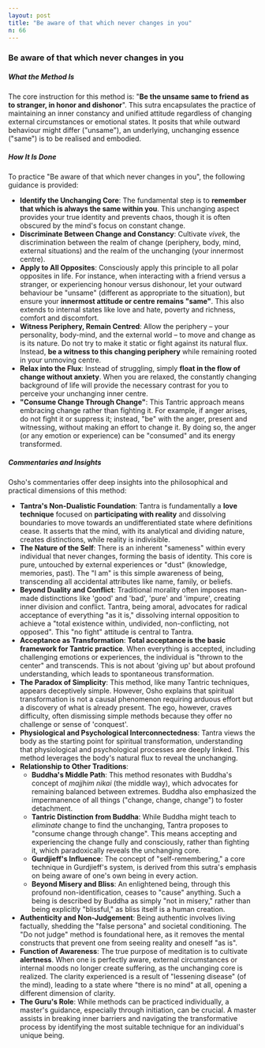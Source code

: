 ```yaml
---
layout: post
title: "Be aware of that which never changes in you"
n: 66
---
```

### Be aware of that which never changes in you

##### What the Method Is

The core instruction for this method is: "**Be the unsame same to friend as to stranger, in honor and dishonor**". This sutra encapsulates the practice of maintaining an inner constancy and unified attitude regardless of changing external circumstances or emotional states. It posits that while outward behaviour might differ ("unsame"), an underlying, unchanging essence ("same") is to be realised and embodied.

##### How It Is Done

To practice "Be aware of that which never changes in you", the following guidance is provided:

*   **Identify the Unchanging Core**: The fundamental step is to **remember that which is always the same within you**. This unchanging aspect provides your true identity and prevents chaos, though it is often obscured by the mind's focus on constant change.
*   **Discriminate Between Change and Constancy**: Cultivate *vivek*, the discrimination between the realm of change (periphery, body, mind, external situations) and the realm of the unchanging (your innermost centre).
*   **Apply to All Opposites**: Consciously apply this principle to all polar opposites in life. For instance, when interacting with a friend versus a stranger, or experiencing honour versus dishonour, let your outward behaviour be "unsame" (different as appropriate to the situation), but ensure your **innermost attitude or centre remains "same"**. This also extends to internal states like love and hate, poverty and richness, comfort and discomfort.
*   **Witness Periphery, Remain Centred**: Allow the periphery – your personality, body-mind, and the external world – to move and change as is its nature. Do not try to make it static or fight against its natural flux. Instead, **be a witness to this changing periphery** while remaining rooted in your unmoving centre.
*   **Relax into the Flux**: Instead of struggling, simply **float in the flow of change without anxiety**. When you are relaxed, the constantly changing background of life will provide the necessary contrast for you to perceive your unchanging inner centre.
*   **"Consume Change Through Change"**: This Tantric approach means embracing change rather than fighting it. For example, if anger arises, do not fight it or suppress it; instead, "be" with the anger, present and witnessing, without making an effort to change it. By doing so, the anger (or any emotion or experience) can be "consumed" and its energy transformed.

##### Commentaries and Insights

Osho's commentaries offer deep insights into the philosophical and practical dimensions of this method:

*   **Tantra's Non-Dualistic Foundation**: Tantra is fundamentally a **love technique** focused on **participating with reality** and dissolving boundaries to move towards an undifferentiated state where definitions cease. It asserts that the mind, with its analytical and dividing nature, creates distinctions, while reality is indivisible.
*   **The Nature of the Self**: There is an inherent "sameness" within every individual that never changes, forming the basis of identity. This core is pure, untouched by external experiences or "dust" (knowledge, memories, past). The "I am" is this simple awareness of being, transcending all accidental attributes like name, family, or beliefs.
*   **Beyond Duality and Conflict**: Traditional morality often imposes man-made distinctions like 'good' and 'bad', 'pure' and 'impure', creating inner division and conflict. Tantra, being amoral, advocates for radical acceptance of everything "as it is," dissolving internal opposition to achieve a "total existence within, undivided, non-conflicting, not opposed". This "no fight" attitude is central to Tantra.
*   **Acceptance as Transformation**: **Total acceptance is the basic framework for Tantric practice**. When everything is accepted, including challenging emotions or experiences, the individual is "thrown to the center" and transcends. This is not about 'giving up' but about profound understanding, which leads to spontaneous transformation.
*   **The Paradox of Simplicity**: This method, like many Tantric techniques, appears deceptively simple. However, Osho explains that spiritual transformation is not a causal phenomenon requiring arduous effort but a discovery of what is already present. The ego, however, craves difficulty, often dismissing simple methods because they offer no challenge or sense of 'conquest'.
*   **Physiological and Psychological Interconnectedness**: Tantra views the body as the starting point for spiritual transformation, understanding that physiological and psychological processes are deeply linked. This method leverages the body's natural flux to reveal the unchanging.
*   **Relationship to Other Traditions**:
    *   **Buddha's Middle Path**: This method resonates with Buddha's concept of *majjhim nikai* (the middle way), which advocates for remaining balanced between extremes. Buddha also emphasized the impermanence of all things ("change, change, change") to foster detachment.
    *   **Tantric Distinction from Buddha**: While Buddha might teach to *eliminate* change to find the unchanging, Tantra proposes to "consume change through change". This means accepting and experiencing the change fully and consciously, rather than fighting it, which paradoxically reveals the unchanging core.
    *   **Gurdjieff's Influence**: The concept of "self-remembering," a core technique in Gurdjieff's system, is derived from this sutra's emphasis on being aware of one's own being in every action.
    *   **Beyond Misery and Bliss**: An enlightened being, through this profound non-identification, ceases to "cause" anything. Such a being is described by Buddha as simply "not in misery," rather than being explicitly "blissful," as bliss itself is a human creation.
*   **Authenticity and Non-Judgement**: Being authentic involves living factually, shedding the "false persona" and societal conditioning. The "Do not judge" method is foundational here, as it removes the mental constructs that prevent one from seeing reality and oneself "as is".
*   **Function of Awareness**: The true purpose of meditation is to cultivate **alertness**. When one is perfectly aware, external circumstances or internal moods no longer create suffering, as the unchanging core is realized. The clarity experienced is a result of "lessening disease" (of the mind), leading to a state where "there is no mind" at all, opening a different dimension of clarity.
*   **The Guru's Role**: While methods can be practiced individually, a master's guidance, especially through initiation, can be crucial. A master assists in breaking inner barriers and navigating the transformative process by identifying the most suitable technique for an individual's unique being.